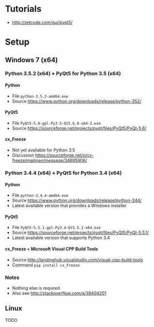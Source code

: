 # Tutorials

- http://zetcode.com/gui/pyqt5/

# Setup

## Windows 7 (x64)

### Python 3.5.2 (x64) + PyQt5 for Python 3.5 (x64)

#### Python
- File `python-3.5.2-amd64.exe`
- Source https://www.python.org/downloads/release/python-352/

#### PyQt5
- File `PyQt5-5.6-gpl-Py3.5-Qt5.6.0-x64-2.exe`
- Source https://sourceforge.net/projects/pyqt/files/PyQt5/PyQt-5.6/

#### cx_Freeze
- Not yet available for Python 3.5
- Discussion https://sourceforge.net/p/cx-freeze/mailman/message/34695906/

### Python 3.4.4 (x64) + PyQt5 for Python 3.4 (x64)

#### Python
- File `python-3.4.4-amd64.exe`
- Source https://www.python.org/downloads/release/python-344/
- Latest available version that provides a Windows installer

#### PyQt5
- File `PyQt5-5.5.1-gpl-Py3.4-Qt5.5.1-x64.exe`
- Source https://sourceforge.net/projects/pyqt/files/PyQt5/PyQt-5.5.1/
- Latest available version that supports Python 3.4

#### cx_Freeze + Microsoft Visual CPP Build Tools
- Source http://landinghub.visualstudio.com/visual-cpp-build-tools
- Command `pip install cx_Freeze`

### Notes
- Nothing else is required
- Also see http://stackoverflow.com/a/38404201

## Linux

TODO